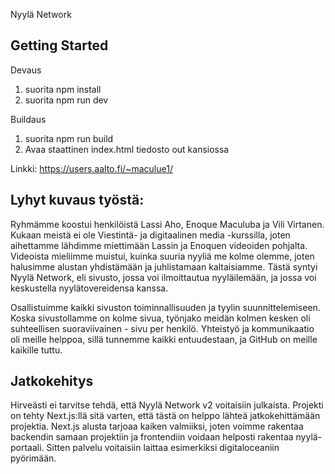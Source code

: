 Nyylä Network

## Getting Started

Devaus
1. suorita npm install
2. suorita npm run dev

Buildaus
1. suorita npm run build
2. Avaa staattinen index.html tiedosto out kansiossa


Linkki:
https://users.aalto.fi/~maculue1/


## Lyhyt kuvaus työstä:

Ryhmämme koostui henkilöistä Lassi Aho, Enoque Maculuba ja Vili Virtanen.
Kukaan meistä ei ole Viestintä- ja digitaalinen media -kurssilla, joten
aihettamme lähdimme miettimään Lassin ja Enoquen videoiden pohjalta. Videoista
mieliimme muistui, kuinka suuria nyyliä me kolme olemme, joten halusimme alustan
yhdistämään ja juhlistamaan kaltaisiamme. Tästä syntyi Nyylä Network, eli
sivusto, jossa voi ilmoittautua nyyläilemään, ja jossa voi keskustella
nyylätovereidensa kanssa.

Osallistuimme kaikki sivuston toiminnallisuuden ja tyylin suunnittelemiseen.
Koska sivustollamme on kolme sivua, työnjako meidän kolmen kesken oli
suhteellisen suoraviivainen - sivu per henkilö. Yhteistyö ja kommunikaatio
oli meille helppoa, sillä tunnemme kaikki entuudestaan, ja GitHub on meille
kaikille tuttu.


##  Jatkokehitys
Hirveästi ei tarvitse tehdä, että Nyylä Network v2 voitaisiin julkaista. Projekti on 
tehty Next.js:llä sitä varten, että tästä on helppo lähteä jatkokehittämään projektia.
Next.js alusta tarjoaa kaiken valmiiksi, joten voimme rakentaa backendin samaan projektiin
ja frontendiin voidaan helposti rakentaa nyylä-portaali. Sitten palvelu voitaisiin laittaa
esimerkiksi digitaloceaniin pyörimään. 